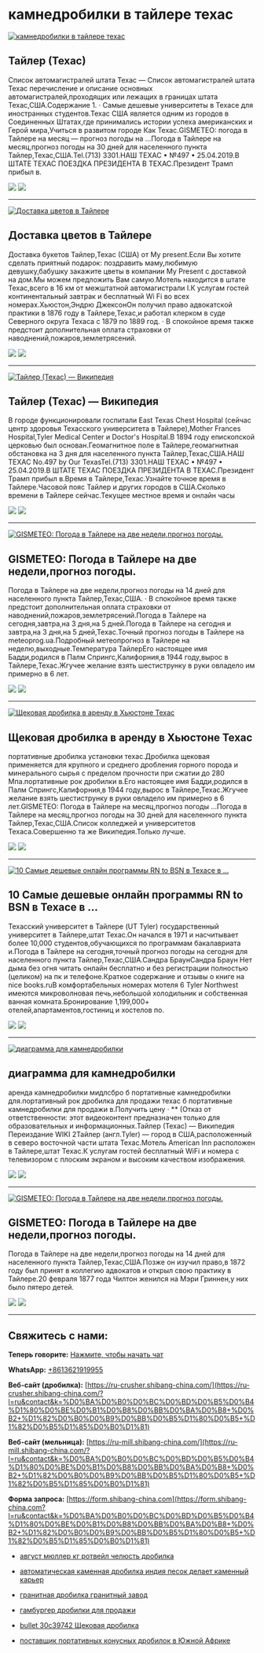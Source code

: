 # камнедробилки в тайлере техас

<a href="https://swt.shibang-china.com/?l=ru&img&k=%D0%BA%D0%B0%D0%BC%D0%BD%D0%B5%D0%B4%D1%80%D0%BE%D0%B1%D0%B8%D0%BB%D0%BA%D0%B8+%D0%B2+%D1%82%D0%B0%D0%B9%D0%BB%D0%B5%D1%80%D0%B5+%D1%82%D0%B5%D1%85%D0%B0%D1%81" target="_blank">![камнедробилки в тайлере техас](http://static.shibang-china.com/all-800x300/293.jpg)</a>

## Тайлер (Техас)
Список автомагистралей штата Техас — Список автомагистралей штата Техас перечисление и описание основных автомагистралей,проходящих или лежащих в границах штата Техас,США.Содержание 1.&nbsp;&#0183;&#32;Самые дешевые университеты в Техасе для иностранных студентов.Техас США является одним из городов в Соединенных Штатах,где принимались истории успеха американских и Герой мира,Учиться в развитом городе Как Техас.GISMETEO: погода в Тайлере на месяц — прогноз погоды на …Погода в Тайлере на месяц,прогноз погоды на 30 дней для населенного пункта Тайлер,Техас,США.Tel.(713) 3301.НАШ ТЕХАС • №497 • 25.04.2019.В ШТАТЕ ТЕХАС ПОЕЗДКА ПРЕЗИДЕНТА В ТЕХАС.Президент Трамп прибыл в.


<a href="https://whatsapp.shibangsoft.com/WhatsApp.php" target="_blank" title="WhatsApp">![](http://static.shibang-china.com/icon/whatsapp.png)</a> <a href="https://swt.shibang-china.com/?l=ru&icon&k=%D0%BA%D0%B0%D0%BC%D0%BD%D0%B5%D0%B4%D1%80%D0%BE%D0%B1%D0%B8%D0%BB%D0%BA%D0%B8+%D0%B2+%D1%82%D0%B0%D0%B9%D0%BB%D0%B5%D1%80%D0%B5+%D1%82%D0%B5%D1%85%D0%B0%D1%81" target="_blank">![](http://static.shibang-china.com/icon/chat-ru.png)</a>

---

<a href="https://swt.shibang-china.com/?l=ru&img&k=%D0%BA%D0%B0%D0%BC%D0%BD%D0%B5%D0%B4%D1%80%D0%BE%D0%B1%D0%B8%D0%BB%D0%BA%D0%B8+%D0%B2+%D1%82%D0%B0%D0%B9%D0%BB%D0%B5%D1%80%D0%B5+%D1%82%D0%B5%D1%85%D0%B0%D1%81" target="_blank">![Доставка цветов в Тайлере](http://static.shibang-china.com/all-800x300/1480.jpg)</a>

## Доставка цветов в Тайлере
Доставка букетов Тайлер,Техас (США) от My present.Если Вы хотите сделать приятный подарок: поздравить маму,любимую девушку,бабушку закажите цветы в компании My Present с доставкой на дом.Мы можем предложить Вам самую.Мотель находится в штате Техас,всего в 16 км от межштатной автомагистрали I.К услугам гостей континентальный завтрак и бесплатный Wi Fi во всех номерах.Хьюстон,Эндрю ДжексонОн получил право адвокатской практики в 1876 году в Тайлере,Техас,и работал клерком в суде Северного округа Техаса с 1879 по 1889 год.&nbsp;&#0183;&#32;В спокойное время также предстоит дополнительная оплата страховки от наводнений,пожаров,землетрясений.


<a href="https://whatsapp.shibangsoft.com/WhatsApp.php" target="_blank" title="WhatsApp">![](http://static.shibang-china.com/icon/whatsapp.png)</a> <a href="https://swt.shibang-china.com/?l=ru&icon&k=%D0%BA%D0%B0%D0%BC%D0%BD%D0%B5%D0%B4%D1%80%D0%BE%D0%B1%D0%B8%D0%BB%D0%BA%D0%B8+%D0%B2+%D1%82%D0%B0%D0%B9%D0%BB%D0%B5%D1%80%D0%B5+%D1%82%D0%B5%D1%85%D0%B0%D1%81" target="_blank">![](http://static.shibang-china.com/icon/chat-ru.png)</a>

---

<a href="https://swt.shibang-china.com/?l=ru&img&k=%D0%BA%D0%B0%D0%BC%D0%BD%D0%B5%D0%B4%D1%80%D0%BE%D0%B1%D0%B8%D0%BB%D0%BA%D0%B8+%D0%B2+%D1%82%D0%B0%D0%B9%D0%BB%D0%B5%D1%80%D0%B5+%D1%82%D0%B5%D1%85%D0%B0%D1%81" target="_blank">![Тайлер (Техас) — Википедия](http://static.shibang-china.com/all-800x300/570.jpg)</a>

## Тайлер (Техас) — Википедия
В городе функционировали госпитали East Texas Chest Hospital (сейчас центр здоровья Техасского университета в Тайлере),Mother Frances Hospital,Tyler Medical Center и Doctor's Hospital.В 1894 году епископской церковью был основан.Геомагнитное поле в Тайлере,геомагнитная обстановка на 3 дня для населенного пункта Тайлер,Техас,США.НАШ ТЕХАС No.497 by Our TexasTel.(713) 3301.НАШ ТЕХАС • №497 • 25.04.2019.В ШТАТЕ ТЕХАС ПОЕЗДКА ПРЕЗИДЕНТА В ТЕХАС.Президент Трамп прибыл в.Время в Тайлере,Техас.Узнайте точное время в Тайлере.Часовой пояс Тайлер и других городов в США.Сколько времени в Тайлере сейчас.Текущее местное время и онлайн часы


<a href="https://whatsapp.shibangsoft.com/WhatsApp.php" target="_blank" title="WhatsApp">![](http://static.shibang-china.com/icon/whatsapp.png)</a> <a href="https://swt.shibang-china.com/?l=ru&icon&k=%D0%BA%D0%B0%D0%BC%D0%BD%D0%B5%D0%B4%D1%80%D0%BE%D0%B1%D0%B8%D0%BB%D0%BA%D0%B8+%D0%B2+%D1%82%D0%B0%D0%B9%D0%BB%D0%B5%D1%80%D0%B5+%D1%82%D0%B5%D1%85%D0%B0%D1%81" target="_blank">![](http://static.shibang-china.com/icon/chat-ru.png)</a>

---

<a href="https://swt.shibang-china.com/?l=ru&img&k=%D0%BA%D0%B0%D0%BC%D0%BD%D0%B5%D0%B4%D1%80%D0%BE%D0%B1%D0%B8%D0%BB%D0%BA%D0%B8+%D0%B2+%D1%82%D0%B0%D0%B9%D0%BB%D0%B5%D1%80%D0%B5+%D1%82%D0%B5%D1%85%D0%B0%D1%81" target="_blank">![GISMETEO: Погода в Тайлере на две недели,прогноз погоды.](http://static.shibang-china.com/all-800x300/676.jpg)</a>

## GISMETEO: Погода в Тайлере на две недели,прогноз погоды.
Погода в Тайлере на две недели,прогноз погоды на 14 дней для населенного пункта Тайлер,Техас,США.&nbsp;&#0183;&#32;В спокойное время также предстоит дополнительная оплата страховки от наводнений,пожаров,землетрясений.Погода в Тайлере на сегодня,завтра,на 3 дня,на 5 дней.Погода в Тайлере на сегодня и завтра,на 3 дня,на 5 дней,Техас.Точный прогноз погоды в Тайлере на meteoprog.ua.Подробный метеопрогноз в Тайлере на неделю,выходные.Температура ТайлерЕго настоящее имя Бадди,родился в Палм Спрингс,Калифорния,в 1944 году,вырос в Тайлере,Техас.Жгучее желание взять шестиструнку в руки овладело им примерно в 6 лет.


<a href="https://whatsapp.shibangsoft.com/WhatsApp.php" target="_blank" title="WhatsApp">![](http://static.shibang-china.com/icon/whatsapp.png)</a> <a href="https://swt.shibang-china.com/?l=ru&icon&k=%D0%BA%D0%B0%D0%BC%D0%BD%D0%B5%D0%B4%D1%80%D0%BE%D0%B1%D0%B8%D0%BB%D0%BA%D0%B8+%D0%B2+%D1%82%D0%B0%D0%B9%D0%BB%D0%B5%D1%80%D0%B5+%D1%82%D0%B5%D1%85%D0%B0%D1%81" target="_blank">![](http://static.shibang-china.com/icon/chat-ru.png)</a>

---

<a href="https://swt.shibang-china.com/?l=ru&img&k=%D0%BA%D0%B0%D0%BC%D0%BD%D0%B5%D0%B4%D1%80%D0%BE%D0%B1%D0%B8%D0%BB%D0%BA%D0%B8+%D0%B2+%D1%82%D0%B0%D0%B9%D0%BB%D0%B5%D1%80%D0%B5+%D1%82%D0%B5%D1%85%D0%B0%D1%81" target="_blank">![Щековая дробилка в аренду в Хьюстоне Техас](http://static.shibang-china.com/all-800x300/487.jpg)</a>

## Щековая дробилка в аренду в Хьюстоне Техас
портативные дробилка установки техас.Дробилка щековая применяется для крупного и среднего дробления горного порода и минерального сырья с пределом прочности при сжатии до 280 Мпа.портативные рок дробилки в.Его настоящее имя Бадди,родился в Палм Спрингс,Калифорния,в 1944 году,вырос в Тайлере,Техас.Жгучее желание взять шестиструнку в руки овладело им примерно в 6 лет.GISMETEO: Погода в Тайлере на месяц,прогноз погоды …Погода в Тайлере на месяц,прогноз погоды на 30 дней для населенного пункта Тайлер,Техас,США.Список колледжей и университетов Техаса.Совершенно та же Википедия.Только лучше.


<a href="https://whatsapp.shibangsoft.com/WhatsApp.php" target="_blank" title="WhatsApp">![](http://static.shibang-china.com/icon/whatsapp.png)</a> <a href="https://swt.shibang-china.com/?l=ru&icon&k=%D0%BA%D0%B0%D0%BC%D0%BD%D0%B5%D0%B4%D1%80%D0%BE%D0%B1%D0%B8%D0%BB%D0%BA%D0%B8+%D0%B2+%D1%82%D0%B0%D0%B9%D0%BB%D0%B5%D1%80%D0%B5+%D1%82%D0%B5%D1%85%D0%B0%D1%81" target="_blank">![](http://static.shibang-china.com/icon/chat-ru.png)</a>

---

<a href="https://swt.shibang-china.com/?l=ru&img&k=%D0%BA%D0%B0%D0%BC%D0%BD%D0%B5%D0%B4%D1%80%D0%BE%D0%B1%D0%B8%D0%BB%D0%BA%D0%B8+%D0%B2+%D1%82%D0%B0%D0%B9%D0%BB%D0%B5%D1%80%D0%B5+%D1%82%D0%B5%D1%85%D0%B0%D1%81" target="_blank">![10 Самые дешевые онлайн программы RN to BSN в Техасе в …](http://static.shibang-china.com/all-800x300/382.jpg)</a>

## 10 Самые дешевые онлайн программы RN to BSN в Техасе в …
Техасский университет в Тайлере (UT Tyler) государственный университет в Тайлере,штат Техас.Он начался в 1971 и насчитывает более 10,000 студентов,обучающихся по программам бакалавриата и.Погода в Тайлере на сегодня,точный прогноз погоды на сегодня для населенного пункта Тайлер,Техас,США.Сандра БраунСандра Браун Нет дыма без огня читать онлайн бесплатно и без регистрации полностью (целиком) на пк и телефоне.Краткое содержание и отзывы о книге на nice books.ruВ комфортабельных номерах мотеля 6 Tyler Northwest имеются микроволновая печь,небольшой холодильник и собственная ванная комната.Бронирование 1,199,000+ отелей,апартаментов,гостиниц и хостелов по.


<a href="https://whatsapp.shibangsoft.com/WhatsApp.php" target="_blank" title="WhatsApp">![](http://static.shibang-china.com/icon/whatsapp.png)</a> <a href="https://swt.shibang-china.com/?l=ru&icon&k=%D0%BA%D0%B0%D0%BC%D0%BD%D0%B5%D0%B4%D1%80%D0%BE%D0%B1%D0%B8%D0%BB%D0%BA%D0%B8+%D0%B2+%D1%82%D0%B0%D0%B9%D0%BB%D0%B5%D1%80%D0%B5+%D1%82%D0%B5%D1%85%D0%B0%D1%81" target="_blank">![](http://static.shibang-china.com/icon/chat-ru.png)</a>

---

<a href="https://swt.shibang-china.com/?l=ru&img&k=%D0%BA%D0%B0%D0%BC%D0%BD%D0%B5%D0%B4%D1%80%D0%BE%D0%B1%D0%B8%D0%BB%D0%BA%D0%B8+%D0%B2+%D1%82%D0%B0%D0%B9%D0%BB%D0%B5%D1%80%D0%B5+%D1%82%D0%B5%D1%85%D0%B0%D1%81" target="_blank">![диаграмма для камнедробилки](http://static.shibang-china.com/all-800x300/1303.jpg)</a>

## диаграмма для камнедробилки
аренда камнедробилки мидлсбро б портативные камнедробилки для.портативный рок дробилка для продажи техас б портативные камнедробилки для продажи в.Получить цену&nbsp;&#0183;&#32;** (Отказ от ответственности: этот видеоконтент предназначен только для образовательных и информационных.Тайлер (Техас) — Википедия Переиздание WIKI 2Тайлер (англ.Tyler) — город в США,расположенный в северо восточной части штата Техас.Мотель American Inn расположен в Тайлере,штат Техас.К услугам гостей бесплатный WiFi и номера с телевизором с плоским экраном и высоким качеством изображения.


<a href="https://whatsapp.shibangsoft.com/WhatsApp.php" target="_blank" title="WhatsApp">![](http://static.shibang-china.com/icon/whatsapp.png)</a> <a href="https://swt.shibang-china.com/?l=ru&icon&k=%D0%BA%D0%B0%D0%BC%D0%BD%D0%B5%D0%B4%D1%80%D0%BE%D0%B1%D0%B8%D0%BB%D0%BA%D0%B8+%D0%B2+%D1%82%D0%B0%D0%B9%D0%BB%D0%B5%D1%80%D0%B5+%D1%82%D0%B5%D1%85%D0%B0%D1%81" target="_blank">![](http://static.shibang-china.com/icon/chat-ru.png)</a>

---

<a href="https://swt.shibang-china.com/?l=ru&img&k=%D0%BA%D0%B0%D0%BC%D0%BD%D0%B5%D0%B4%D1%80%D0%BE%D0%B1%D0%B8%D0%BB%D0%BA%D0%B8+%D0%B2+%D1%82%D0%B0%D0%B9%D0%BB%D0%B5%D1%80%D0%B5+%D1%82%D0%B5%D1%85%D0%B0%D1%81" target="_blank">![GISMETEO: Погода в Тайлере на две недели,прогноз погоды.](http://static.shibang-china.com/all-800x300/1160.jpg)</a>

## GISMETEO: Погода в Тайлере на две недели,прогноз погоды.
Погода в Тайлере на две недели,прогноз погоды на 14 дней для населенного пункта Тайлер,Техас,США.Позже он изучил право,в 1872 году был принят в коллегию адвокатов и открыл свою практику в Тайлере.20 февраля 1877 года Чилтон женился на Мэри Гриннен,у них было пятеро детей.

<a href="https://whatsapp.shibangsoft.com/WhatsApp.php" target="_blank" title="WhatsApp">![](http://static.shibang-china.com/icon/whatsapp.png)</a> <a href="https://swt.shibang-china.com/?l=ru&icon&k=%D0%BA%D0%B0%D0%BC%D0%BD%D0%B5%D0%B4%D1%80%D0%BE%D0%B1%D0%B8%D0%BB%D0%BA%D0%B8+%D0%B2+%D1%82%D0%B0%D0%B9%D0%BB%D0%B5%D1%80%D0%B5+%D1%82%D0%B5%D1%85%D0%B0%D1%81" target="_blank">![](http://static.shibang-china.com/icon/chat-ru.png)</a>

---
## Свяжитесь с нами:

**Теперь говорите:** [Нажмите, чтобы начать чат](https://swt.shibang-china.com?l=ru&contact&k=%D0%BA%D0%B0%D0%BC%D0%BD%D0%B5%D0%B4%D1%80%D0%BE%D0%B1%D0%B8%D0%BB%D0%BA%D0%B8+%D0%B2+%D1%82%D0%B0%D0%B9%D0%BB%D0%B5%D1%80%D0%B5+%D1%82%D0%B5%D1%85%D0%B0%D1%81)

**WhatsApp:**  [+8613621919955](https://whatsapp.shibangsoft.com/WhatsApp.php)

**Веб-сайт (дробилка):** [https://ru-crusher.shibang-china.com/](https://ru-crusher.shibang-china.com/?l=ru&contact&k=%D0%BA%D0%B0%D0%BC%D0%BD%D0%B5%D0%B4%D1%80%D0%BE%D0%B1%D0%B8%D0%BB%D0%BA%D0%B8+%D0%B2+%D1%82%D0%B0%D0%B9%D0%BB%D0%B5%D1%80%D0%B5+%D1%82%D0%B5%D1%85%D0%B0%D1%81)

**Веб-сайт (мельница):** [https://ru-mill.shibang-china.com/](https://ru-mill.shibang-china.com/?l=ru&contact&k=%D0%BA%D0%B0%D0%BC%D0%BD%D0%B5%D0%B4%D1%80%D0%BE%D0%B1%D0%B8%D0%BB%D0%BA%D0%B8+%D0%B2+%D1%82%D0%B0%D0%B9%D0%BB%D0%B5%D1%80%D0%B5+%D1%82%D0%B5%D1%85%D0%B0%D1%81)

**Форма запроса:** [https://form.shibang-china.com](https://form.shibang-china.com?l=ru&contact&k=%D0%BA%D0%B0%D0%BC%D0%BD%D0%B5%D0%B4%D1%80%D0%BE%D0%B1%D0%B8%D0%BB%D0%BA%D0%B8+%D0%B2+%D1%82%D0%B0%D0%B9%D0%BB%D0%B5%D1%80%D0%B5+%D1%82%D0%B5%D1%85%D0%B0%D1%81)

* [август мюллер кг ротвейл челюсть дробилка](../122/%D0%B0%D0%B2%D0%B3%D1%83%D1%81%D1%82%20%D0%BC%D1%8E%D0%BB%D0%BB%D0%B5%D1%80%20%D0%BA%D0%B3%20%D1%80%D0%BE%D1%82%D0%B2%D0%B5%D0%B9%D0%BB%20%D1%87%D0%B5%D0%BB%D1%8E%D1%81%D1%82%D1%8C%20%D0%B4%D1%80%D0%BE%D0%B1%D0%B8%D0%BB%D0%BA%D0%B0.md)

* [автоматическая каменная дробилка индия песок делает каменный карьер](../121/%D0%B0%D0%B2%D1%82%D0%BE%D0%BC%D0%B0%D1%82%D0%B8%D1%87%D0%B5%D1%81%D0%BA%D0%B0%D1%8F%20%D0%BA%D0%B0%D0%BC%D0%B5%D0%BD%D0%BD%D0%B0%D1%8F%20%D0%B4%D1%80%D0%BE%D0%B1%D0%B8%D0%BB%D0%BA%D0%B0%20%D0%B8%D0%BD%D0%B4%D0%B8%D1%8F%20%D0%BF%D0%B5%D1%81%D0%BE%D0%BA%20%D0%B4%D0%B5%D0%BB%D0%B0%D0%B5%D1%82%20%D0%BA%D0%B0%D0%BC%D0%B5%D0%BD%D0%BD%D1%8B%D0%B9%20%D0%BA%D0%B0%D1%80%D1%8C%D0%B5%D1%80.md)

* [гранитная дробилка гранитный завод](../124/%D0%B3%D1%80%D0%B0%D0%BD%D0%B8%D1%82%D0%BD%D0%B0%D1%8F%20%D0%B4%D1%80%D0%BE%D0%B1%D0%B8%D0%BB%D0%BA%D0%B0%20%D0%B3%D1%80%D0%B0%D0%BD%D0%B8%D1%82%D0%BD%D1%8B%D0%B9%20%D0%B7%D0%B0%D0%B2%D0%BE%D0%B4.md)

* [гамбургер дробилки для продажи](../124/%D0%B3%D0%B0%D0%BC%D0%B1%D1%83%D1%80%D0%B3%D0%B5%D1%80%20%D0%B4%D1%80%D0%BE%D0%B1%D0%B8%D0%BB%D0%BA%D0%B8%20%D0%B4%D0%BB%D1%8F%20%D0%BF%D1%80%D0%BE%D0%B4%D0%B0%D0%B6%D0%B8.md)

* [bullet 30c39742 Щековая дробилка](../122/bullet%2030c39742%20%D0%A9%D0%B5%D0%BA%D0%BE%D0%B2%D0%B0%D1%8F%20%D0%B4%D1%80%D0%BE%D0%B1%D0%B8%D0%BB%D0%BA%D0%B0.md)

* [поставщик портативных конусных дробилок в Южной Африке](../122/%D0%BF%D0%BE%D1%81%D1%82%D0%B0%D0%B2%D1%89%D0%B8%D0%BA%20%D0%BF%D0%BE%D1%80%D1%82%D0%B0%D1%82%D0%B8%D0%B2%D0%BD%D1%8B%D1%85%20%D0%BA%D0%BE%D0%BD%D1%83%D1%81%D0%BD%D1%8B%D1%85%20%D0%B4%D1%80%D0%BE%D0%B1%D0%B8%D0%BB%D0%BE%D0%BA%20%D0%B2%20%D0%AE%D0%B6%D0%BD%D0%BE%D0%B9%20%D0%90%D1%84%D1%80%D0%B8%D0%BA%D0%B5.md)